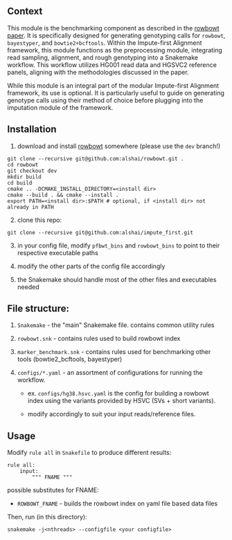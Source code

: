 ## Context 
This module is the benchmarking component as described in the [rowbowt paper](https://pubmed.ncbi.nlm.nih.gov/36409181/). It is specifically designed for generating genotyping calls for `rowbowt`, `bayestyper`, and `bowtie2+bcftools`. Within the Impute-first Alignment framework, this module functions as the preprocessing module, integrating read sampling, alignment, and rough genotyping into a Snakemake workflow. This workflow utilizes HG001 read data and HGSVC2 reference panels, aligning with the methodologies discussed in the paper.

While this module is an integral part of the modular Impute-first Alignment framework, its use is optional. It is particularly useful to guide on generating genotype calls using their method of choice before plugging into the imputation module of the framework.

## Installation
1) download and install [rowbowt](https://github.com/alshai/rowbowt) somewhere (please use the `dev` branch!)

```
git clone --recursive git@github.com:alshai/rowbowt.git .
cd rowbowt
git checkout dev
mkdir build
cd build
cmake .. -DCMAKE_INSTALL_DIRECTORY=<install dir>
cmake --build . && cmake --install .
export PATH=<install dir>:$PATH # optional, if <install dir> not already in PATH
```

2) clone this repo:

```git clone --recursive git@github.com:alshai/impute_first.git```

3) in your config file, modify `pfbwt_bins` and `rowbowt_bins` to point to their respective executable paths

4) modify the other parts of the config file accordingly

5) the Snakemake should handle most of the other files and executables needed

## File structure:

1) `Snakemake` - the "main" Snakemake file. contains common utility rules

2) `rowbowt.snk` - contains rules used to build rowbowt index

3) `marker_benchmark.snk` - contains rules used for benchmarking other tools (bowtie2_bcftools, bayestyper)

4) `configs/*.yaml` - an assortment of configurations for running the workflow.

    - ex. `configs/hg38.hsvc.yaml` is the config for building a rowbowt index using the variants provided by HSVC (SVs + short variants).

    - modify accordingly to suit your input reads/reference files. 

## Usage
Modify `rule all` in `Snakefile` to produce different results:

```
rule all:
    input:
        """ FNAME """
```

possible  substitutes for FNAME:
- `ROWBOWT_FNAME` - builds the rowbowt index on yaml file based data files 

Then, run (in this directory):
```
snakemake -j<nthreads> --configfile <your configfile> 
```
